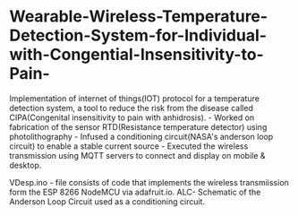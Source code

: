 # Wearable-Wireless-Temperature-Detection-System-for-Individual-with-Congential-Insensitivity-to-Pain-
Implementation of internet of things(IOT) protocol for a temperature detection system, a tool to reduce the risk from the disease called CIPA(Congenital insensitivity to pain with anhidrosis).  - Worked on fabrication of the sensor RTD(Resistance temperature detector) using photolithography  - Infused a conditioning circuit(NASA's anderson loop circuit) to enable a stable current source  - Executed the wireless transmission using MQTT servers to connect and display on mobile & desktop.

VDesp.ino -  file consists of code that implements the wireless transmiission form the ESP 8266 NodeMCU via adafruit.io.
ALC- Schematic of the Anderson Loop Circuit used as a conditioning circuit.
